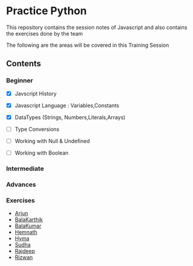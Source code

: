 # Practice Python

This repository contains the session notes of Javascript and also contains the exercises done by the team

The following are the areas will be covered in this Training Session

## Contents

### Beginner

- [x] Javscript History
- [x] Javascript Language : Variables,Constants
- [x] DataTypes (Strings, Numbers,Literals,Arrays)
- [ ] Type Conversions
- [ ] Working with Null & Undefined
- [ ] Working with Boolean




### Intermediate

### Advances


### Exercises
- [Arjun](Arjun/)
- [BalaKarthik](BalaKarthik/)
- [BalaKumar](BalaKumar/)
- [Hemnath](Hemnath/)
- [Hyma](Hyma/)
- [Sudha](Sudha/)
- [Rajdeep](Rajdeep/)
- [Rizwan](Rizwan/)




